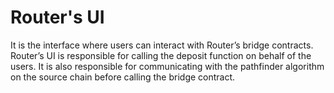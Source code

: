 # Router's UI

It is the interface where users can interact with Router’s bridge contracts. Router’s UI is responsible for calling the deposit function on behalf of the users. It is also responsible for communicating with the pathfinder algorithm on the source chain before calling the bridge contract.
